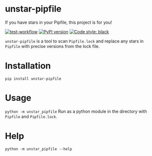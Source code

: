 # unstar-pipfile
If you have stars in your Pipfile, this project is for you!

[![test-workflow](https://github.com/purificant/unstar-pipfile/actions/workflows/test.yaml/badge.svg)](https://github.com/purificant/unstar-pipfile/actions/workflows/test.yaml)
[![PyPI version](https://badge.fury.io/py/unstar-pipfile.svg)](https://badge.fury.io/py/unstar-pipfile)
[![Code style: black](https://img.shields.io/badge/code%20style-black-000000.svg)](https://github.com/ambv/black)

`unstar-pipfile` is a tool to scan `Pipfile.lock` and replace any stars in `Pipfile` with precise versions from the lock file.

# Installation
`pip install unstar-pipfile`

# Usage
`python -m unstar_pipfile`
Run as a python module in the directory with `Pipfile` and `Pipfile.lock`.

# Help
`python -m unstar_pipfile --help`
